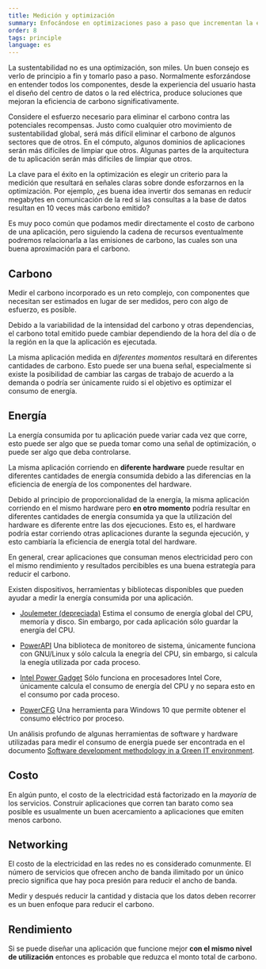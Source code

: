 ```yaml
---
title: Medición y optimización
summary: Enfocándose en optimizaciones paso a paso que incrementan la eficiencia de carbono en general
order: 8
tags: principle
language: es
---
```


La sustentabilidad no es una optimización, son miles. Un buen consejo es verlo de principio a fin y tomarlo paso a paso. Normalmente esforzándose en entender todos los componentes, desde la experiencia del usuario hasta el diseño del centro de datos o la red eléctrica, produce soluciones que mejoran la eficiencia de carbono significativamente.

Considere el esfuerzo necesario para eliminar el carbono contra las potenciales recompensas. Justo como cualquier otro movimiento de sustentabilidad global, será más difícil eliminar el carbono de algunos sectores que de otros. En el cómputo, algunos dominios de aplicaciones serán más difíciles de limpiar que otros. Algunas partes de la arquitectura de tu aplicación serán más difíciles de limpiar que otros.

La clave para el éxito en la optimización es elegir un criterio para la medición que resultará en señales claras sobre donde esforzarnos en la optimización. Por ejemplo, ¿es buena idea invertir dos semanas en reducir megabytes en comunicación de la red si las consultas a la base de datos resultan en 10 veces más carbono emitido?

Es muy poco común que podamos medir directamente el costo de carbono de una aplicación, pero siguiendo la cadena de recursos eventualmente podremos relacionarla a las emisiones de carbono, las cuales son una buena aproximación para el carbono.

## Carbono

Medir el carbono incorporado es un reto complejo, con componentes que necesitan ser estimados en lugar de ser medidos, pero con algo de esfuerzo, es posible.

Debido a la variabilidad de la intensidad del carbono y otras dependencias, el carbono total emitido puede cambiar dependiendo de la hora del día o de la región en la que la aplicación es ejecutada.

La misma aplicación medida en *diferentes momentos* resultará en diferentes cantidades de carbono. Esto puede ser una buena señal, especialmente si existe la posibilidad de cambiar las cargas de trabajo de acuerdo a la demanda o podría ser únicamente ruido si el objetivo es optimizar el consumo de energía.

## Energía

La energía consumida por tu aplicación puede variar cada vez que corre, esto puede ser algo que se pueda tomar como una señal de optimización, o puede ser algo que deba controlarse.

La misma aplicación corriendo en **diferente hardware** puede resultar en diferentes cantidades de energía consumida debido a las diferencias en la eficiencia de energía de los componentes del hardware.

Debido al principio de proporcionalidad de la energía, la misma aplicación corriendo en el mismo hardware pero **en otro momento** podría resultar en diferentes cantidades de energía consumida ya que la utilización del hardware es diferente entre las dos ejecuciones. Esto es, el hardware podría estar corriendo otras aplicaciones durante la segunda ejecución, y esto cambiaría la eficiencia de energía total del hardware.

En general, crear aplicaciones que consuman menos electricidad pero con el mismo rendimiento y resultados percibibles es una buena estrategía para reducir el carbono.

Existen dispositivos, herramientas y bibliotecas disponibles que pueden ayudar a medir la energía consumida por una aplicación.

- [Joulemeter (depreciada)](https://www.microsoft.com/en-us/research/project/joulemeter-computational-energy-measurement-and-optimization/)
Estima el consumo de energía global del CPU, memoría y disco. Sin embargo, por cada aplicación sólo guardar la energía del CPU.

- [PowerAPI](http://powerapi.org/)
Una biblioteca de monitoreo de sistema, únicamente funciona con GNU/Linux y sólo calcula la enegría del CPU, sin embargo, si calcula la enegía utilizada por cada proceso.

- [Intel Power Gadget](https://software.intel.com/en-us/articles/intel-power-gadget)
Sólo funciona en procesadores Intel Core, únicamente calcula el consumo de energía del CPU y no separa esto en el consumo por cada proceso.

- [PowerCFG](https://devblogs.microsoft.com/sustainable-software/measuring-your-application-power-and-carbon-impact-part-1/)
Una herramienta para Windows 10 que permite obtener el consumo eléctrico por proceso.

Un análisis profundo de algunas herramientas de software y hardware utilizadas para medir el consumo de energía puede ser encontrada en el documento [Software development methodology in a Green IT environment](https://tel.archives-ouvertes.fr/tel-01724069/document).

## Costo

En algún punto, el costo de la electricidad está factorizado en la _mayoría_ de los servicios. Construir aplicaciones que corren tan barato como sea posible es usualmente un buen acercamiento a aplicaciones que emiten menos carbono.

## Networking

El costo de la electricidad en las redes no es considerado comunmente. El número de servicios que ofrecen ancho de banda ilimitado por un único precio significa que hay poca presión para reducir el ancho de banda.

Medir y después reducir la cantidad y distacia que los datos deben recorrer es un buen enfoque para reducir el carbono.

## Rendimiento

Si se puede diseñar una aplicación que funcione mejor **con el mismo nivel de utilización** entonces es probable que reduzca el monto total de carbono.
